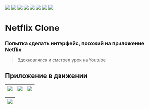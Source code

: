 ![][ios] ![][swift] ![][uikit]  ![][MVC] ![][urlSession]  ![][autoLayout]  ![][filemanager] ![][Youtube API]
# Netflix Clone

### Попытка сделать интерфейс, похожий на приложение Netflix
> Вдохновлялся и смотрел урок на Youtube

## Приложение в движении
|![][1]|![][2]|![][3]|
|:-:|:-:|:-:|

|![][4]|
|:-:|

[1]: https://github.com/Dmmolod/NetflixClone/blob/master/gifs/01.gif
[2]: https://github.com/Dmmolod/NetflixClone/blob/master/gifs/02.gif
[3]: https://github.com/Dmmolod/NetflixClone/blob/master/gifs/03.gif
[4]: https://github.com/Dmmolod/NetflixClone/blob/master/gifs/04.gif

[ios]: https://img.shields.io/badge/iOS-15.5-critical
[swift]: https://img.shields.io/badge/-Swift-9cf
[uikit]: https://img.shields.io/badge/-UIKit-blue
[autoLayout]: https://img.shields.io/badge/-AutoLayout-9cf
[urlSession]: https://img.shields.io/badge/-URLSession-blue
[MVC]: https://img.shields.io/badge/-MVC-9cf
[filemanager]: https://img.shields.io/badge/-FileManager-blue
[Youtube API]: https://img.shields.io/badge/-YoutubeAPI-9cf
